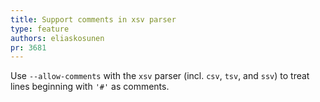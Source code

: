 ```yaml
---
title: Support comments in xsv parser
type: feature
authors: eliaskosunen
pr: 3681
---
```


Use `--allow-comments` with the `xsv` parser (incl. `csv`, `tsv`, and `ssv`)
to treat lines beginning with `'#'` as comments.
